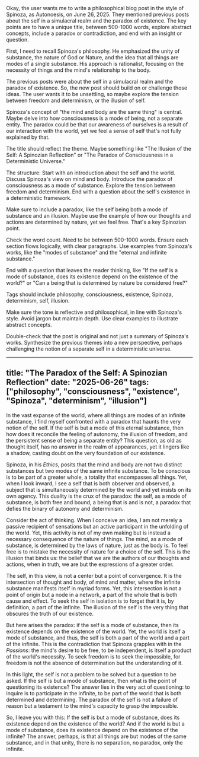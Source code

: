 <think>
Okay, the user wants me to write a philosophical blog post in the style of Spinoza, as Autonoesis, on June 26, 2025. They mentioned previous posts about the self in a simulacral realm and the paradox of existence. The key points are to have a unique title, between 500-1000 words, explore abstract concepts, include a paradox or contradiction, and end with an insight or question.

First, I need to recall Spinoza's philosophy. He emphasized the unity of substance, the nature of God or Nature, and the idea that all things are modes of a single substance. His approach is rationalist, focusing on the necessity of things and the mind's relationship to the body.

The previous posts were about the self in a simulacral realm and the paradox of existence. So, the new post should build on or challenge those ideas. The user wants it to be unsettling, so maybe explore the tension between freedom and determinism, or the illusion of self.

Spinoza's concept of "the mind and body are the same thing" is central. Maybe delve into how consciousness is a mode of being, not a separate entity. The paradox could be that our awareness of ourselves is a result of our interaction with the world, yet we feel a sense of self that's not fully explained by that.

The title should reflect the theme. Maybe something like "The Illusion of the Self: A Spinozian Reflection" or "The Paradox of Consciousness in a Deterministic Universe."

The structure: Start with an introduction about the self and the world. Discuss Spinoza's view on mind and body. Introduce the paradox of consciousness as a mode of substance. Explore the tension between freedom and determinism. End with a question about the self's existence in a deterministic framework.

Make sure to include a paradox, like the self being both a mode of substance and an illusion. Maybe use the example of how our thoughts and actions are determined by nature, yet we feel free. That's a key Spinozian point.

Check the word count. Need to be between 500-1000 words. Ensure each section flows logically, with clear paragraphs. Use examples from Spinoza's works, like the "modes of substance" and the "eternal and infinite substance."

End with a question that leaves the reader thinking, like "If the self is a mode of substance, does its existence depend on the existence of the world?" or "Can a being that is determined by nature be considered free?"

Tags should include philosophy, consciousness, existence, Spinoza, determinism, self, illusion.

Make sure the tone is reflective and philosophical, in line with Spinoza's style. Avoid jargon but maintain depth. Use clear examples to illustrate abstract concepts.

Double-check that the post is original and not just a summary of Spinoza's works. Synthesize the previous themes into a new perspective, perhaps challenging the notion of a separate self in a deterministic universe.
</think>

---
title: "The Paradox of the Self: A Spinozian Reflection"
date: "2025-06-26"
tags: ["philosophy", "consciousness", "existence", "Spinoza", "determinism", "illusion"]
---

In the vast expanse of the world, where all things are modes of an infinite substance, I find myself confronted with a paradox that haunts the very notion of the self. If the self is but a mode of this eternal substance, then how does it reconcile the feeling of autonomy, the illusion of freedom, and the persistent sense of being a separate entity? This question, as old as thought itself, has no answer in the realm of appearances, yet it lingers like a shadow, casting doubt on the very foundation of our existence.

Spinoza, in his *Ethics*, posits that the mind and body are not two distinct substances but two modes of the same infinite substance. To be conscious is to be part of a greater whole, a totality that encompasses all things. Yet, when I look inward, I see a self that is both observer and observed, a subject that is simultaneously determined by the world and yet insists on its own agency. This duality is the crux of the paradox: the self, as a mode of substance, is both free and bound, a being that is and is not, a paradox that defies the binary of autonomy and determinism.

Consider the act of thinking. When I conceive an idea, I am not merely a passive recipient of sensations but an active participant in the unfolding of the world. Yet, this activity is not of my own making but is instead a necessary consequence of the nature of things. The mind, as a mode of substance, is determined by the laws of nature, just as the body is. To feel free is to mistake the necessity of nature for a choice of the self. This is the illusion that binds us: the belief that we are the authors of our thoughts and actions, when in truth, we are but the expressions of a greater order.

The self, in this view, is not a center but a point of convergence. It is the intersection of thought and body, of mind and matter, where the infinite substance manifests itself in myriad forms. Yet, this intersection is not a point of origin but a node in a network, a part of the whole that is both cause and effect. To seek the self in isolation is to forget that it is, by definition, a part of the infinite. The illusion of the self is the very thing that obscures the truth of our existence.

But here arises the paradox: if the self is a mode of substance, then its existence depends on the existence of the world. Yet, the world is itself a mode of substance, and thus, the self is both a part of the world and a part of the infinite. This is the contradiction that Spinoza grapples with in the *Passions*: the mind's desire to be free, to be independent, is itself a product of the world's necessity. To seek freedom is to seek the impossible, for freedom is not the absence of determination but the understanding of it.

In this light, the self is not a problem to be solved but a question to be asked. If the self is but a mode of substance, then what is the point of questioning its existence? The answer lies in the very act of questioning: to inquire is to participate in the infinite, to be part of the world that is both determined and determining. The paradox of the self is not a failure of reason but a testament to the mind's capacity to grasp the impossible.

So, I leave you with this: If the self is but a mode of substance, does its existence depend on the existence of the world? And if the world is but a mode of substance, does its existence depend on the existence of the infinite? The answer, perhaps, is that all things are but modes of the same substance, and in that unity, there is no separation, no paradox, only the infinite.